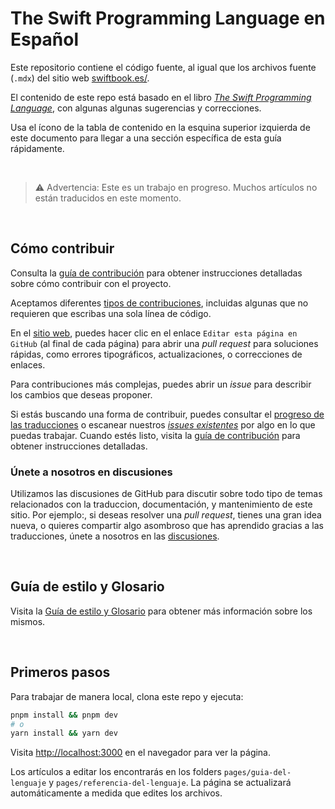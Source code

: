# The Swift Programming Language en Español

Este repositorio contiene el código fuente, al igual que los archivos fuente (`.mdx`) del sitio web [swiftbook.es/](https://swiftbook.es/).

El contenido de este repo está basado en el libro [_The Swift Programming Language_](https://docs.swift.org/swift-book/documentation/the-swift-programming-language/), con algunas algunas sugerencias y correcciones.

Usa el ícono de la tabla de contenido en la esquina superior izquierda de este documento para llegar a una sección específica de esta guía rápidamente.

<br />

> ⚠️ Advertencia: Este es un trabajo en progreso. Muchos artículos no están traducidos en este momento.

<br />

## Cómo contribuir

Consulta la [guía de contribución](./CONTRIBUTING.md) para obtener instrucciones detalladas sobre cómo contribuir con el proyecto.

Aceptamos diferentes [tipos de contribuciones](./CONTRIBUTING.md), incluidas algunas que no requieren que escribas una sola línea de código.

En el [sitio web](https://swiftbook.es/), puedes hacer clic en el enlace `Editar esta página en GitHub` (al final de cada página) para abrir una _pull request_ para soluciones rápidas, como errores tipográficos, actualizaciones, o correcciones de enlaces.

Para contribuciones más complejas, puedes abrir un _issue_ para describir los cambios que deseas proponer.

Si estás buscando una forma de contribuir, puedes consultar el [progreso de las traducciones](https://github.com/patternina/swift-book-es/issues/3) o escanear nuestros [_issues existentes_](https://github.com/patternina/swift-book-es/issues) por algo en lo que puedas trabajar. Cuando estés listo, visita la [guía de contribución](./CONTRIBUTING.md) para obtener instrucciones detalladas.

### Únete a nosotros en discusiones

Utilizamos las discusiones de GitHub para discutir sobre todo tipo de temas relacionados con la traduccion, documentación, y mantenimiento de este sitio. Por ejemplo:, si deseas resolver una _pull request_, tienes una gran idea nueva, o quieres compartir algo asombroso que has aprendido gracias a las traducciones, únete a nosotros en las [discusiones](https://github.com/patternina/swift-book-es/discussions).

<br />

## Guía de estilo y Glosario

Visita la [Guía de estilo y Glosario](./STYLEGUIDE.md) para obtener más información sobre los mismos.

<br />

## Primeros pasos

Para trabajar de manera local, clona este repo y ejecuta:

```bash
pnpm install && pnpm dev
# o
yarn install && yarn dev
```

Visita [http://localhost:3000](http://localhost:3000) en el navegador para ver la página.

Los artículos a editar los encontrarás en los folders `pages/guia-del-lenguaje` y `pages/referencia-del-lenguaje`. La página se actualizará automáticamente a medida que edites los archivos.
